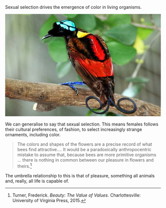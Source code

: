 

Sexual selection drives the emergence of color in living organisms.

![](/assets/images/2021-06-24-20-17-44.png)

We can generalise to say that sexual selection. This means females follows their cultural preferences, of fashion, to select increasingly strange ornaments, including color.

>The colors and shapes of the flowers are a precise record of what bees find attractive.... It would be a paradoxically anthropocentric mistake to assume that, because bees are more primitive organisms ... there is nothing in common between our pleasure in flowers and theirs.[^1]

The umbrella relationship to this is that of pleasure, something all animals and, really, all life is capable of.

[^1]: Turner, Frederick. _Beauty: The Value of Values_. Charlottesville: University of Virginia Press, 2015.
